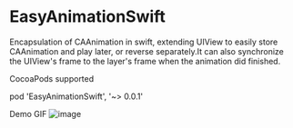 # EasyAnimationSwift
Encapsulation of CAAnimation in swift, extending UIView to easily store CAAnimation and play later, or reverse separately.It can also synchronize the UIView's frame to the layer's frame when the animation did finished.

CocoaPods supported

pod 'EasyAnimationSwift',    '~> 0.0.1'

Demo GIF
![image](https://github.com/royliu1990/EasyAnimationSwift/blob/master/GIF/EasyAnimationSwiftDemoGIF.gif)

